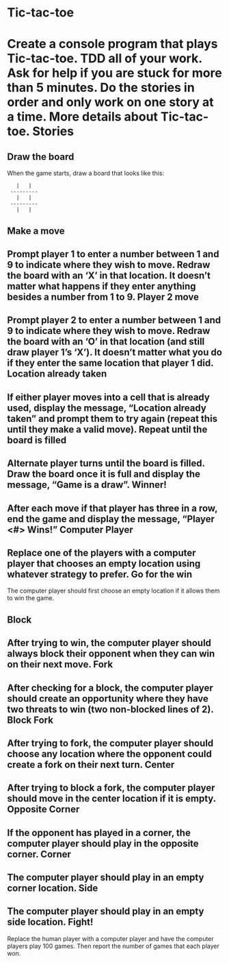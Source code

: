Tic-tac-toe
===========

Create a console program that plays Tic-tac-toe. TDD all of your work. Ask for help if you are stuck for more than 5 minutes. Do the stories in order and only work on one story at a time. More details about Tic-tac-toe.
Stories
=======
Draw the board
--------------
When the game starts, draw a board that looks like this:

       |   |
     ---------
       |   |
     ---------
       |   |
Make a move
-----------
Prompt player 1 to enter a number between 1 and 9 to indicate where they wish to move. Redraw the board with an ‘X’ in that location. It doesn’t matter what happens if they enter anything besides a number from 1 to 9.
Player 2 move
-------------
Prompt player 2 to enter a number between 1 and 9 to indicate where they wish to move. Redraw the board with an ‘O’ in that location (and still draw player 1’s ‘X’). It doesn’t matter what you do if they enter the same location that player 1 did.
Location already taken
----------------------
If either player moves into a cell that is already used, display the message, “Location already taken” and prompt them to try again (repeat this until they make a valid move).
Repeat until the board is filled
--------------------------------
Alternate player turns until the board is filled. Draw the board once it is full and display the message, “Game is a draw”.
Winner!
-------
After each move if that player has three in a row, end the game and display the message, “Player <#> Wins!”
Computer Player
---------------
Replace one of the players with a computer player that chooses an empty location using whatever strategy to prefer.
Go for the win
--------------
The computer player should first choose an empty location if it allows them to win the game.

Block
-----
After trying to win, the computer player should always block their opponent when they can win on their next move.
Fork
----
After checking for a block, the computer player should create an opportunity where they have two threats to win (two non-blocked lines of 2).
Block Fork
----------
After trying to fork, the computer player should choose any location where the opponent could create a fork on their next turn.
Center
------
After trying to block a fork, the computer player should move in the center location if it is empty.
Opposite Corner
---------------
If the opponent has played in a corner, the computer player should play in the opposite corner.
Corner
------
The computer player should play in an empty corner location.
Side
----
The computer player should play in an empty side location.
Fight!
------
Replace the human player with a computer player and have the computer players play 100 games. Then report the number of games that each player won.

